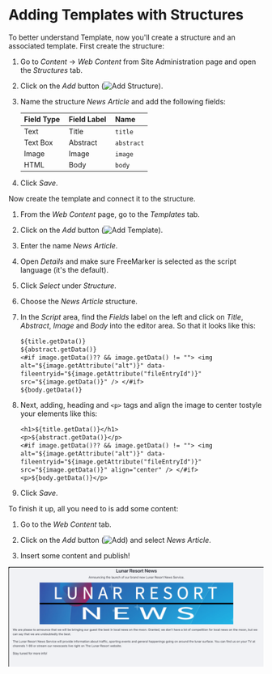 # Adding Templates with Structures [](id=adding-templates)

To better understand Template, now you'll create a structure and an associated
template. First create the structure:

1.  Go to *Content* &rarr; *Web Content* from Site Administration page and open
    the *Structures* tab.

2.  Click on the *Add* button (![Add Structure](../../../../../images/icon-add.png)).

3.  Name the structure *News Article* and add the following fields:

	| Field Type | &nbsp;Field Label | &nbsp;Name |
	--------- | ---------- | ---------- |
	Text  | &nbsp;Title | &nbsp;`title` |
	Text Box | &nbsp;Abstract | &nbsp;`abstract` |
	Image | &nbsp;Image | &nbsp;`image` |
	HTML | &nbsp;Body | &nbsp;`body` |

5.  Click *Save*.

Now create the template and connect it to the structure.

1.  From the *Web Content* page, go to the *Templates* tab.

2.  Click on the *Add* button (![Add Template](../../../../../images/icon-add.png)).

3.  Enter the name *News Article*.

4.  Open *Details* and make sure FreeMarker is selected as the script language (it's the default).

5.  Click *Select* under *Structure*.

6.  Choose the *News Article* structure.

7.  In the *Script* area, find the *Fields* label on the left and click on
    *Title*, *Abstract*, *Image* and *Body* into the editor area. So that it
    looks like this:
    
        ${title.getData()}
        ${abstract.getData()}
        <#if image.getData()?? && image.getData() != ""> <img alt="${image.getAttribute("alt")}" data-fileentryid="${image.getAttribute("fileEntryId")}" src="${image.getData()}" /> </#if>
        ${body.getData()}
        

8.  Next, adding, heading and `<p>` tags and align the image to center tostyle your elements like this:
    
        <h1>${title.getData()}</h1>
        <p>${abstract.getData()}</p>
        <#if image.getData()?? && image.getData() != ""> <img alt="${image.getAttribute("alt")}" data-fileentryid="${image.getAttribute("fileEntryId")}" src="${image.getData()}" align="center" /> </#if>
        <p>${body.getData()}</p>

8. Click *Save*.

To finish it up, all you need to is add some content:

1.  Go to the *Web Content* tab.

2.  Click on the *Add* button (![Add](../../../../../images/icon-add.png)) and
    select *News Article*.
    
3. Insert some content and publish!

![Figure 1: The the Lunar Resort News Article with some content added in.](../../../../../images/web-content-structures-templates-completed.png)
